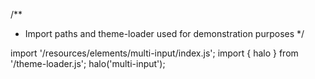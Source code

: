<!--
type: template
name: multi-input
-->
/**
 * Import paths and theme-loader used for demonstration purposes
 */

import '/resources/elements/multi-input/index.js';
import { halo } from '/theme-loader.js';
halo('multi-input');
